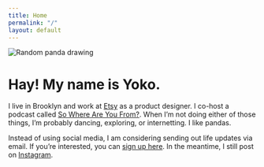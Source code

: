 ```yaml
---
title: Home
permalink: "/"
layout: default
---
```


<!-- Random panda -->
<img id="header-panda" class="glow size-sm nmt-6 nml-5 nmb-6" alt="Random panda drawing"/>

<script type="text/javascript">
insertPanda(); 
</script>

<h1>Hay! My name is Yoko.</h1>

<p>I live in Brooklyn and work at <a href="https://etsy.com">Etsy</a> as a product designer. I co-host a podcast called <a href="https://swayfpodcast.com">So Where Are You From?</a>. When I’m not doing either of those things, I’m probably dancing, exploring, or internetting. I like pandas.</p>

<p>Instead of using social media, I am considering sending out life updates via email. If you’re interested, you can <a href="https://tinyletter.com/yso">sign up here</a>. In the meantime, I still post on <a href="https://instagram.com/psyoko">Instagram</a>.</p>
